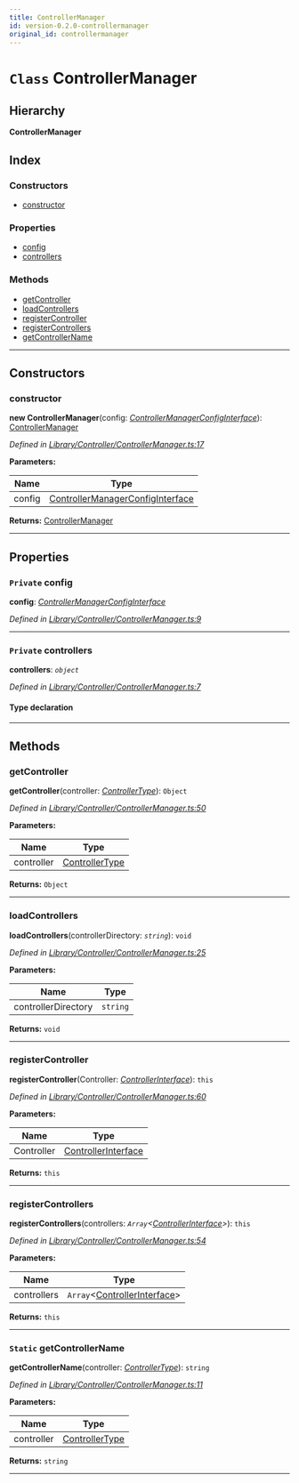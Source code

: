```yaml
---
title: ControllerManager
id: version-0.2.0-controllermanager
original_id: controllermanager
---
```


# `Class` ControllerManager

## Hierarchy

**ControllerManager**

## Index

### Constructors

* [constructor](controllermanager#constructor)

### Properties

* [config](controllermanager#config)
* [controllers](controllermanager#controllers)

### Methods

* [getController](controllermanager#getcontroller)
* [loadControllers](controllermanager#loadcontrollers)
* [registerController](controllermanager#registercontroller)
* [registerControllers](controllermanager#registercontrollers)
* [getControllerName](controllermanager#getcontrollername)

---

## Constructors

<a id="constructor"></a>

###  constructor

**new ControllerManager**(config: *[ControllerManagerConfigInterface](../interfaces/controllermanagerconfiginterface)*): [ControllerManager](controllermanager)

*Defined in [Library/Controller/ControllerManager.ts:17](https://github.com/SpoonX/stix/blob/4873958/src/Library/Controller/ControllerManager.ts#L17)*

**Parameters:**

| Name | Type |
| ------ | ------ |
| config | [ControllerManagerConfigInterface](../interfaces/controllermanagerconfiginterface) |

**Returns:** [ControllerManager](controllermanager)

___

## Properties

<a id="config"></a>

### `Private` config

**config**: *[ControllerManagerConfigInterface](../interfaces/controllermanagerconfiginterface)*

*Defined in [Library/Controller/ControllerManager.ts:9](https://github.com/SpoonX/stix/blob/4873958/src/Library/Controller/ControllerManager.ts#L9)*

___
<a id="controllers"></a>

### `Private` controllers

**controllers**: *`object`*

*Defined in [Library/Controller/ControllerManager.ts:7](https://github.com/SpoonX/stix/blob/4873958/src/Library/Controller/ControllerManager.ts#L7)*

#### Type declaration

[controllerName: `string`]: `Object`

___

## Methods

<a id="getcontroller"></a>

###  getController

**getController**(controller: *[ControllerType](../modules/controllertypes#controllertype)*): `Object`

*Defined in [Library/Controller/ControllerManager.ts:50](https://github.com/SpoonX/stix/blob/4873958/src/Library/Controller/ControllerManager.ts#L50)*

**Parameters:**

| Name | Type |
| ------ | ------ |
| controller | [ControllerType](../modules/controllertypes#controllertype) |

**Returns:** `Object`

___
<a id="loadcontrollers"></a>

###  loadControllers

**loadControllers**(controllerDirectory: *`string`*): `void`

*Defined in [Library/Controller/ControllerManager.ts:25](https://github.com/SpoonX/stix/blob/4873958/src/Library/Controller/ControllerManager.ts#L25)*

**Parameters:**

| Name | Type |
| ------ | ------ |
| controllerDirectory | `string` |

**Returns:** `void`

___
<a id="registercontroller"></a>

###  registerController

**registerController**(Controller: *[ControllerInterface](../interfaces/controllerinterface)*): `this`

*Defined in [Library/Controller/ControllerManager.ts:60](https://github.com/SpoonX/stix/blob/4873958/src/Library/Controller/ControllerManager.ts#L60)*

**Parameters:**

| Name | Type |
| ------ | ------ |
| Controller | [ControllerInterface](../interfaces/controllerinterface) |

**Returns:** `this`

___
<a id="registercontrollers"></a>

###  registerControllers

**registerControllers**(controllers: *`Array`<[ControllerInterface](../interfaces/controllerinterface)>*): `this`

*Defined in [Library/Controller/ControllerManager.ts:54](https://github.com/SpoonX/stix/blob/4873958/src/Library/Controller/ControllerManager.ts#L54)*

**Parameters:**

| Name | Type |
| ------ | ------ |
| controllers | `Array`<[ControllerInterface](../interfaces/controllerinterface)> |

**Returns:** `this`

___
<a id="getcontrollername"></a>

### `Static` getControllerName

**getControllerName**(controller: *[ControllerType](../modules/controllertypes#controllertype)*): `string`

*Defined in [Library/Controller/ControllerManager.ts:11](https://github.com/SpoonX/stix/blob/4873958/src/Library/Controller/ControllerManager.ts#L11)*

**Parameters:**

| Name | Type |
| ------ | ------ |
| controller | [ControllerType](../modules/controllertypes#controllertype) |

**Returns:** `string`

___

